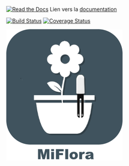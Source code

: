 [![Read the Docs](https://img.shields.io/readthedocs/pip.svg)](docs/fr_FR/presentation.md) Lien vers la [documentation](docs/fr_FR/presentation.md)

[![Build Status](https://travis-ci.org/rjullien/plugin-MiFlora.svg?branch=master)](https://travis-ci.org/rjullien/plugin-MiFlora)  [![Coverage Status](https://coveralls.io/repos/github/rjullien/plugin-MiFlora/badge.svg?branch=master)](https://coveralls.io/github/rjullien/plugin-MiFlora?branch=master)

[![Read the Docs on github.io](plugin_info/MiFlora_icon.png)](https://jeedom-plugins-extra.github.io/plugin-MiFlora)
